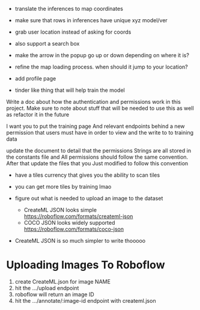 - translate the inferences to map coordinates
- make sure that rows in inferences have unique xyz model/ver
- grab user location instead of asking for coords
- also support a search box

- make the arrow in the popup go up or down depending on where it is?
- refine the map loading process. when should it jump to your location?
- add profile page
- tinder like thing that will help train the model

Write a doc about how the authentication and permissions work in this project. Make sure to note about stuff that will be needed to use this as well as refactor it in the future

I want you to put the training page And relevant endpoints behind a new permission that users must have in order to view and the write to to training data

update the document to detail that the permissions Strings are all stored in the constants file and All permissions should follow the same convention. After that update the files that you Just modified to follow this convention

- have a tiles currency that gives you the ability to scan tiles
- you can get more tiles by training lmao

- figure out what is needed to upload an image to the dataset
  - CreateML JSON looks simple https://roboflow.com/formats/createml-json
  - COCO JSON looks widely supported https://roboflow.com/formats/coco-json
- CreateML JSON is so much simpler to write thooooo

# Uploading Images To Roboflow

1. create CreateML.json for image NAME
2. hit the .../upload endpoint
3. roboflow will return an image ID
4. hit the .../annotate/:image-id endpoint with createml.json

